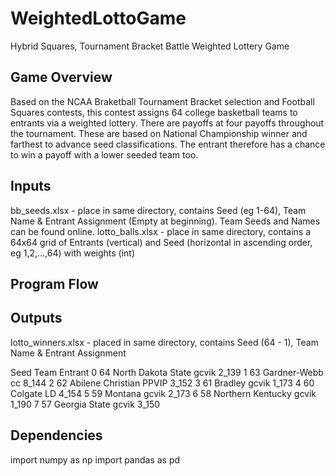 # WeightedLottoGame
Hybrid Squares, Tournament Bracket Battle Weighted Lottery Game 

## Game Overview
Based on the NCAA Braketball Tournament Bracket selection and Football Squares contests, this contest assigns 64 college basketball teams to entrants via a weighted lottery. There are payoffs at four payoffs throughout the tournament. These are based on National Championship winner and farthest to advance seed classifications. The entrant therefore has a chance to win a payoff with a lower seeded team too.

## Inputs
bb_seeds.xlsx - place in same directory, contains Seed (eg 1-64), Team Name & Entrant Assignment (Empty at beginning). Team Seeds and Names can be found online.
lotto_balls.xlsx - place in same directory, contains a 64x64 grid of Entrants (vertical) and Seed (horizontal in ascending order, eg 1,2,...,64) with weights (int)

## Program Flow


## Outputs
lotto_winners.xlsx - placed in same directory, contains Seed (64 - 1), Team Name & Entrant Assignment

   Seed                Team      Entrant
0    64  North Dakota State  gcvik 2_139
1    63        Gardner-Webb     cc 8_144
2    62   Abilene Christian  PPVIP 3_152
3    61             Bradley  gcvik 1_173
4    60             Colgate     LD 4_154
5    59             Montana  gcvik 2_173
6    58   Northern Kentucky  gcvik 1_190
7    57       Georgia State  gcvik 3_150





## Dependencies
import numpy as np
import pandas as pd
